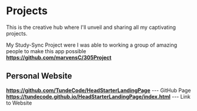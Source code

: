 # Projects

This is the creative hub where I'll unveil and sharing all my captivating projects.

My Study-Sync Project were I was able to working a group of amazing people to make this app possible 
 **https://github.com/marvensC/305Project**

## Personal Website

**https://github.com/TundeCode/HeadStarterLandingPage** --- GitHub Page
**https://tundecode.github.io/HeadStarterLandingPage/index.html** --- Link to Website



